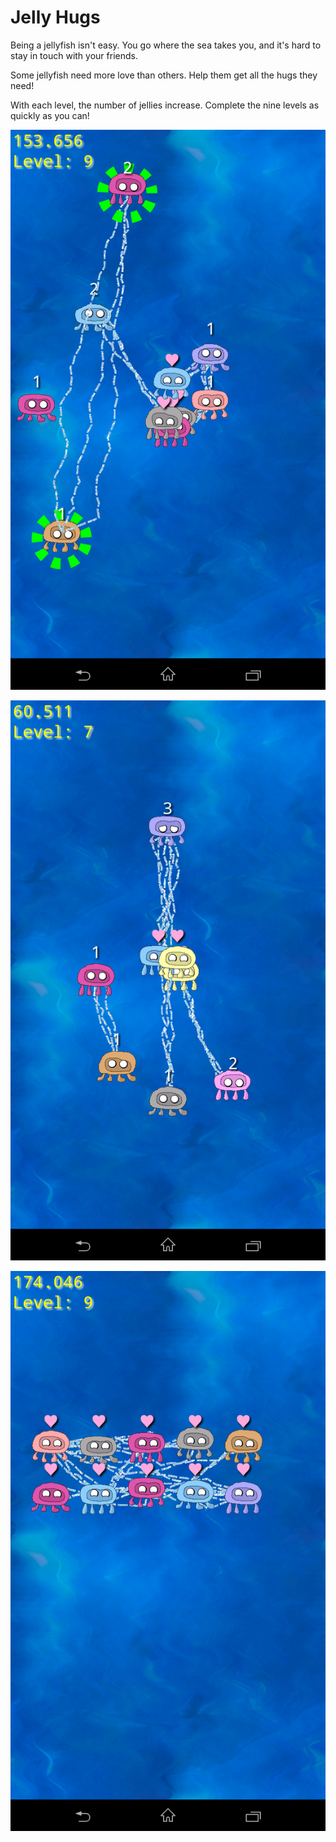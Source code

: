 Jelly Hugs
============

Being a jellyfish isn't easy. You go where the sea takes you, and it's hard to stay in touch with your friends.

Some jellyfish need more love than others. Help them get all the hugs they need!

With each level, the number of jellies increase. Complete the nine levels as quickly as you can! 

![alt tag](docs/tut1.png)

![alt tag](docs/tut2.png)

![alt tag](docs/tut3.png)
